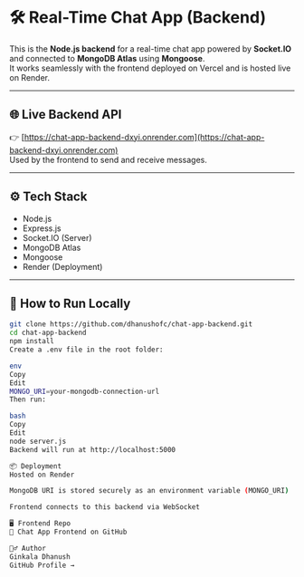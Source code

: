 # 🛠️ Real-Time Chat App (Backend)

This is the **Node.js backend** for a real-time chat app powered by **Socket.IO** and connected to **MongoDB Atlas** using **Mongoose**.  
It works seamlessly with the frontend deployed on Vercel and is hosted live on Render.

---

## 🌐 Live Backend API

👉 [https://chat-app-backend-dxyi.onrender.com](https://chat-app-backend-dxyi.onrender.com)  
Used by the frontend to send and receive messages.

---

## ⚙️ Tech Stack

- Node.js  
- Express.js  
- Socket.IO (Server)  
- MongoDB Atlas  
- Mongoose  
- Render (Deployment)

---

## 🧪 How to Run Locally

```bash
git clone https://github.com/dhanushofc/chat-app-backend.git
cd chat-app-backend
npm install
Create a .env file in the root folder:

env
Copy
Edit
MONGO_URI=your-mongodb-connection-url
Then run:

bash
Copy
Edit
node server.js
Backend will run at http://localhost:5000

📦 Deployment
Hosted on Render

MongoDB URI is stored securely as an environment variable (MONGO_URI)

Frontend connects to this backend via WebSocket

🖥️ Frontend Repo
🔗 Chat App Frontend on GitHub

🙋‍♂️ Author
Ginkala Dhanush
GitHub Profile →
